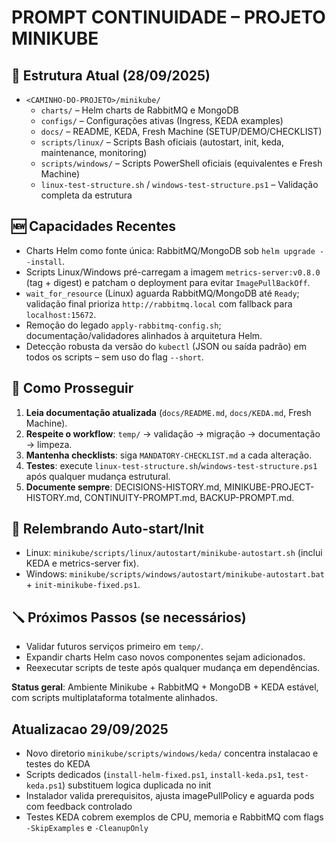 # PROMPT CONTINUIDADE – PROJETO MINIKUBE

## 📂 Estrutura Atual (28/09/2025)
- `<CAMINHO-DO-PROJETO>/minikube/`
  - `charts/` – Helm charts de RabbitMQ e MongoDB
  - `configs/` – Configurações ativas (Ingress, KEDA examples)
  - `docs/` – README, KEDA, Fresh Machine (SETUP/DEMO/CHECKLIST)
  - `scripts/linux/` – Scripts Bash oficiais (autostart, init, keda, maintenance, monitoring)
  - `scripts/windows/` – Scripts PowerShell oficiais (equivalentes e Fresh Machine)
  - `linux-test-structure.sh` / `windows-test-structure.ps1` – Validação completa da estrutura

## 🆕 Capacidades Recentes
- Charts Helm como fonte única: RabbitMQ/MongoDB sob `helm upgrade --install`.
- Scripts Linux/Windows pré-carregam a imagem `metrics-server:v0.8.0` (tag + digest) e patcham o deployment para evitar `ImagePullBackOff`.
- `wait_for_resource` (Linux) aguarda RabbitMQ/MongoDB até `Ready`; validação final prioriza `http://rabbitmq.local` com fallback para `localhost:15672`.
- Remoção do legado `apply-rabbitmq-config.sh`; documentação/validadores alinhados à arquitetura Helm.
- Detecção robusta da versão do `kubectl` (JSON ou saída padrão) em todos os scripts – sem uso do flag `--short`.

## 📌 Como Prosseguir
1. **Leia documentação atualizada** (`docs/README.md`, `docs/KEDA.md`, Fresh Machine).
2. **Respeite o workflow**: `temp/` → validação → migração → documentação → limpeza.
3. **Mantenha checklists**: siga `MANDATORY-CHECKLIST.md` a cada alteração.
4. **Testes**: execute `linux-test-structure.sh`/`windows-test-structure.ps1` após qualquer mudança estrutural.
5. **Documente sempre**: DECISIONS-HISTORY.md, MINIKUBE-PROJECT-HISTORY.md, CONTINUITY-PROMPT.md, BACKUP-PROMPT.md.

## 🧭 Relembrando Auto-start/Init
- Linux: `minikube/scripts/linux/autostart/minikube-autostart.sh` (inclui KEDA e metrics-server fix).
- Windows: `minikube/scripts/windows/autostart/minikube-autostart.bat` + `init-minikube-fixed.ps1`.

## 🪛 Próximos Passos (se necessários)
- Validar futuros serviços primeiro em `temp/`.
- Expandir charts Helm caso novos componentes sejam adicionados.
- Reexecutar scripts de teste após qualquer mudança em dependências.

**Status geral**: Ambiente Minikube + RabbitMQ + MongoDB + KEDA estável, com scripts multiplataforma totalmente alinhados.

## Atualizacao 29/09/2025
- Novo diretorio `minikube/scripts/windows/keda/` concentra instalacao e testes do KEDA
- Scripts dedicados (`install-helm-fixed.ps1`, `install-keda.ps1`, `test-keda.ps1`) substituem logica duplicada no init
- Instalador valida prerequisitos, ajusta imagePullPolicy e aguarda pods com feedback controlado
- Testes KEDA cobrem exemplos de CPU, memoria e RabbitMQ com flags `-SkipExamples` e `-CleanupOnly`
